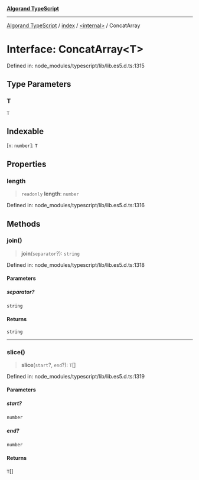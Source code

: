 [**Algorand TypeScript**](../../../README.md)

***

[Algorand TypeScript](../../../modules.md) / [index](../../README.md) / [\<internal\>](../README.md) / ConcatArray

# Interface: ConcatArray\<T\>

Defined in: node\_modules/typescript/lib/lib.es5.d.ts:1315

## Type Parameters

### T

`T`

## Indexable

\[`n`: `number`\]: `T`

## Properties

### length

> `readonly` **length**: `number`

Defined in: node\_modules/typescript/lib/lib.es5.d.ts:1316

## Methods

### join()

> **join**(`separator`?): `string`

Defined in: node\_modules/typescript/lib/lib.es5.d.ts:1318

#### Parameters

##### separator?

`string`

#### Returns

`string`

***

### slice()

> **slice**(`start`?, `end`?): `T`[]

Defined in: node\_modules/typescript/lib/lib.es5.d.ts:1319

#### Parameters

##### start?

`number`

##### end?

`number`

#### Returns

`T`[]
